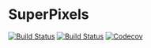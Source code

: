 # SuperPixels

[![Build Status](https://travis-ci.org/johnnychen94/SuperPixels.jl.svg?branch=master)](https://travis-ci.org/johnnychen94/SuperPixels.jl)
[![Build Status](https://ci.appveyor.com/api/projects/status/github/johnnychen94/SuperPixels.jl?svg=true)](https://ci.appveyor.com/project/johnnychen94/SuperPixels-jl)
[![Codecov](https://codecov.io/gh/johnnychen94/SuperPixels.jl/branch/master/graph/badge.svg)](https://codecov.io/gh/johnnychen94/SuperPixels.jl)
